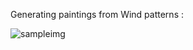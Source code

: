 Generating paintings from Wind patterns :

![sampleimg](https://github.com/goldiness/Wind_Paint/blob/master/rainsamples.gif?raw=true)


